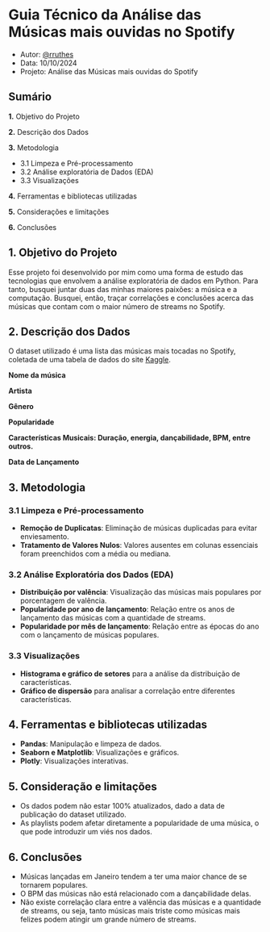 
# Guia Técnico da Análise das Músicas mais ouvidas no Spotify




- Autor: [@rruthes](https://www.github.com/rruthes)
- Data: 10/10/2024
- Projeto: Análise das Músicas mais ouvidas do Spotify


## Sumário

**1.** Objetivo do Projeto

**2.** Descrição dos Dados

**3.** Metodologia
- 3.1 Limpeza e Pré-processamento
- 3.2 Análise exploratória de Dados (EDA)
- 3.3 Visualizações

**4.** Ferramentas e bibliotecas utilizadas

**5.** Considerações e limitações

**6.** Conclusões


## 1. Objetivo do Projeto
Esse projeto foi desenvolvido por mim como uma forma de estudo das tecnologias que envolvem a análise exploratória de dados em Python. Para tanto, busquei juntar duas das minhas maiores paixões: a música e a computação. Busquei, então, traçar correlações e conclusões acerca das músicas que contam com o maior número de streams no Spotify.

## 2. Descrição dos Dados
O dataset utilizado é uma lista das músicas mais tocadas no Spotify, coletada de uma tabela de dados do site [Kaggle](#https://www.kaggle.com/).

**Nome da música**

**Artista**

**Gênero**

**Popularidade**

**Características Musicais: Duração, energia, dançabilidade, BPM, entre outros.**

**Data de Lançamento**

## 3. Metodologia
### 3.1 Limpeza e Pré-processamento
- **Remoção de Duplicatas**: Eliminação de músicas duplicadas para evitar enviesamento.
- **Tratamento de Valores Nulos**: Valores ausentes em colunas essenciais foram preenchidos com a média ou mediana.

### 3.2 Análise Exploratória dos Dados (EDA)

- **Distribuição por valência**: Visualização das músicas mais populares por porcentagem de valência.
- **Popularidade por ano de lançamento**: Relação entre os anos de lançamento das músicas com a quantidade de streams.
- **Popularidade por mês de lançamento**: Relação entre as épocas do ano com o lançamento de músicas populares.

### 3.3 Visualizações

- **Histograma e gráfico de setores** para a análise da distribuição de características.
- **Gráfico de dispersão** para analisar a correlação entre diferentes características.

## 4. Ferramentas e bibliotecas utilizadas
- **Pandas**: Manipulação e limpeza de dados.
- **Seaborn e Matplotlib**: Visualizações e gráficos.
- **Plotly**: Visualizações interativas.

## 5. Consideração e limitações
- Os dados podem não estar 100% atualizados, dado a data de publicação do dataset utilizado.
- As playlists podem afetar diretamente a popularidade de uma música, o que pode introduzir um viés nos dados.

## 6. Conclusões
- Músicas lançadas em Janeiro tendem a ter uma maior chance de se tornarem populares.
- O BPM das músicas não está relacionado com a dançabilidade delas.
- Não existe correlação clara entre a valência das músicas e a quantidade de streams, ou seja, tanto músicas mais triste como músicas mais felizes podem atingir um grande número de streams.


